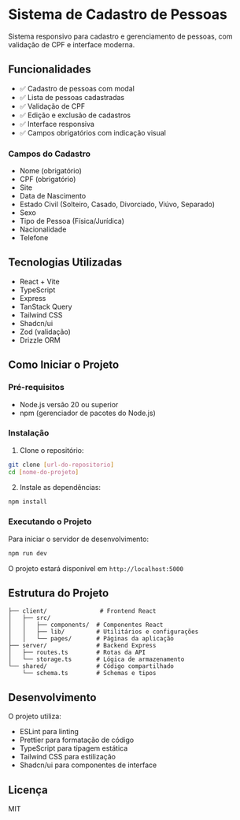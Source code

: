 # Sistema de Cadastro de Pessoas

Sistema responsivo para cadastro e gerenciamento de pessoas, com validação de CPF e interface moderna.

## Funcionalidades

- ✅ Cadastro de pessoas com modal
- ✅ Lista de pessoas cadastradas
- ✅ Validação de CPF
- ✅ Edição e exclusão de cadastros
- ✅ Interface responsiva
- ✅ Campos obrigatórios com indicação visual

### Campos do Cadastro

- Nome (obrigatório)
- CPF (obrigatório)
- Site
- Data de Nascimento
- Estado Civil (Solteiro, Casado, Divorciado, Viúvo, Separado)
- Sexo
- Tipo de Pessoa (Física/Jurídica)
- Nacionalidade
- Telefone

## Tecnologias Utilizadas

- React + Vite
- TypeScript
- Express
- TanStack Query
- Tailwind CSS
- Shadcn/ui
- Zod (validação)
- Drizzle ORM

## Como Iniciar o Projeto

### Pré-requisitos

- Node.js versão 20 ou superior
- npm (gerenciador de pacotes do Node.js)

### Instalação

1. Clone o repositório:
```bash
git clone [url-do-repositorio]
cd [nome-do-projeto]
```

2. Instale as dependências:
```bash
npm install
```

### Executando o Projeto

Para iniciar o servidor de desenvolvimento:

```bash
npm run dev
```

O projeto estará disponível em `http://localhost:5000`

## Estrutura do Projeto

```
├── client/               # Frontend React
│   ├── src/
│   │   ├── components/  # Componentes React
│   │   ├── lib/         # Utilitários e configurações
│   │   └── pages/       # Páginas da aplicação
├── server/              # Backend Express
│   ├── routes.ts        # Rotas da API
│   └── storage.ts       # Lógica de armazenamento
└── shared/              # Código compartilhado
    └── schema.ts        # Schemas e tipos
```

## Desenvolvimento

O projeto utiliza:
- ESLint para linting
- Prettier para formatação de código
- TypeScript para tipagem estática
- Tailwind CSS para estilização
- Shadcn/ui para componentes de interface

## Licença

MIT
